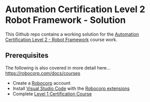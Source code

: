 # Automation Certification Level 2 Robot Framework - Solution

This Github repo contains a working solution for the [Automation Certification Level 2 - Robot Framework](https://robocorp.com/docs/courses/build-a-robot) course work.

## Prerequisites

The following is also covered in more detail here... https://robocorp.com/docs/courses

- Create a [Robocorp](https://cloud.robocorp.com/) account
- Install [Visual Studio Code](https://code.visualstudio.com/) with the [Robocorp extensions](https://robocorp.com/downloads)
- Complete [Level 1 Certification Course](https://robocorp.com/docs/courses/beginners-course)
